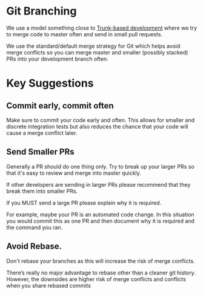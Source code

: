 
# Git Branching

We use a model something close to [Trunk-based development](https://www.atlassian.com/continuous-delivery/continuous-integration/trunk-based-development) 
where we try to merge code to master often and send in small pull requests.

We use the standard/default merge strategy for Git which helps avoid merge
conflicts so you can merge master and smaller (possibly stacked) PRs into your
development branch often.

# Key Suggestions

## Commit early, commit often

Make sure to commit your code early and often. This allows for smaller and
discrete integration tests but also reduces the chance that your code will cause
a merge conflict later.

## Send Smaller PRs

Generally a PR should do one thing only.  Try to break up your larger PRs so that
it's easy to review and merge into master quickly.

If other developers are sending in larger PRs please recommend that they break
them into smaller PRs. 

If you MUST send a large PR please explain why it is required.

For example, maybe your PR is an automated code change. In this situation you
would commit this as one PR and then document why it is required and the command
you ran.  

## Avoid Rebase.

Don't rebase your branches as this will increase the risk of merge conflicts.

There’s really no major advantage to rebase other than a cleaner git history.
However, the downsides are higher risk of merge conflicts and conflicts when you
share rebased commits
